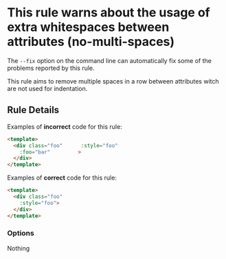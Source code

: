 # This rule warns about the usage of extra whitespaces between attributes (no-multi-spaces)

The `--fix` option on the command line can automatically fix some of the problems reported by this rule.

This rule aims to remove multiple spaces in a row between attributes witch are not used for indentation.

## Rule Details

Examples of **incorrect** code for this rule:

```html
<template>
  <div class="foo"      :style="foo"
    :foo="bar"         >
  </div>
</template>
```

Examples of **correct** code for this rule:

```html
<template>
  <div class="foo"
    :style="foo">
  </div>
</template>
```

### Options

Nothing
